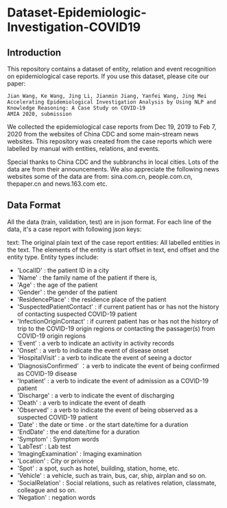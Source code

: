 #  Dataset-Epidemiologic-Investigation-COVID19

## Introduction

This repository contains a dataset of entity, relation and event recognition on
epidemiological case reports.
If you use this dataset, please cite our paper: 

```
Jian Wang, Ke Wang, Jing Li, Jianmin Jiang, Yanfei Wang, Jing Mei
Accelerating Epidemiological Investigation Analysis by Using NLP and
Knowledge Reasoning: A Case Study on COVID-19
AMIA 2020, submission
```


We collected the epidemiological case reports from Dec 19, 2019
to Feb 7, 2020 from the websites of China CDC and some main-stream news websites. This repository 
was created from the case reports which were labelled by manual with entities, relations, 
and events. 

Special thanks to China CDC and the subbranchs in local cities. Lots of the data are from their announcements.
We also appreciate the following news websites some of the data are from: sina.com.cn, people.com.cn, thepaper.cn and news.163.com 
etc. 

## Data Format

All the data (train, validation, test) are in json format. For each line of the data, it's 
a case report with following json keys:

text: The original plain text of the case report
entities: All labelled entities in the text. The elements of the entity is start offset in 
text, end offset and the entity type. Entity types include: 

- 'LocalID' : the patient ID in a city
- 'Name' : the family name of the patient if there is, 
- 'Age' : the age of the patient
- 'Gender' : the gender of the patient
- 'ResidencePlace' : the residence place of the patient
- 'SuspectedPatientContact' : if current patient has or has not the history of contacting suspected COVID-19 patient
- 'InfectionOriginContact' : if current patient has or has not the history of trip to the COVID-19 origin regions or contacting the passager(s) from COVID-19 origin regions
- 'Event' : a verb to indicate an activity in activity records
- 'Onset' : a verb to indicate the event of disease onset
- 'HospitalVisit' : a verb to indicate the event of seeing a doctor
- 'DiagnosisConfirmed' ：a verb to indicate the event of being confirmed as COVID-19 disease
- 'Inpatient' : a verb to indicate the event of admission as a COVID-19 patient
- 'Discharge' : a verb to indicate the event of discharging
- 'Death' : a verb to indicate the event of death
- 'Observed' : a verb to indicate the event of being observed as a suspected COVID-19 patient
- 'Date' : the date or time . or the start date/time for a duration
- 'EndDate' : the end date/time for a duration
- 'Symptom' : Symptom words
- 'LabTest' : Lab test
- 'ImagingExamination' : Imaging examination
- 'Location' : City or privince
- 'Spot' : a spot, such as hotel, building, station, home, etc.
- 'Vehicle' : a vehicle, such as train, bus, car, ship, airplan and so on.
- 'SocialRelation' : Social relations, such as relatives relation, classmate, colleague and so on.
- 'Negation' : negation words

